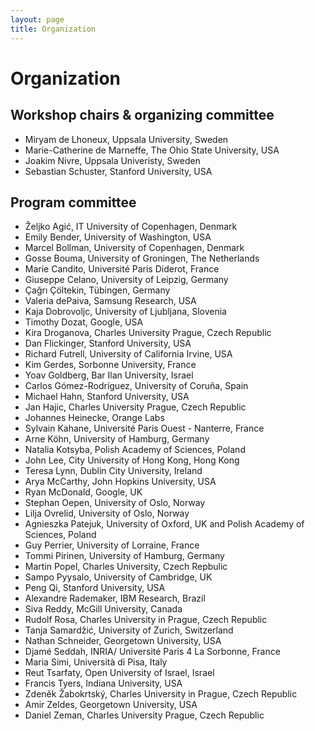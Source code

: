```yaml
---
layout: page
title: Organization
---
```


# Organization

## Workshop chairs & organizing committee

* Miryam de Lhoneux, Uppsala University, Sweden
* Marie-Catherine de Marneffe, The Ohio State University, USA
* Joakim Nivre, Uppsala Univeristy, Sweden
* Sebastian Schuster, Stanford University, USA


## Program committee

* Željko Agić, IT University of Copenhagen, Denmark
* Emily Bender, University of Washington, USA
* Marcel Bollman, University of Copenhagen, Denmark
* Gosse Bouma, University of Groningen, The Netherlands
* Marie Candito, Université Paris Diderot, France
* Giuseppe Celano, University of Leipzig, Germany
* Çağrı Çöltekin, Tübingen, Germany
* Valeria dePaiva, Samsung Research, USA
* Kaja Dobrovoljc, University of Ljubljana, Slovenia
* Timothy Dozat, Google, USA
* Kira Droganova, Charles University Prague, Czech Republic
* Dan Flickinger, Stanford University, USA
* Richard Futrell, University of California Irvine, USA
* Kim Gerdes, Sorbonne University, France
* Yoav Goldberg, Bar Ilan University, Israel
* Carlos Gómez-Rodríguez, University of Coruña, Spain
* Michael Hahn, Stanford University, USA
* Jan Hajic, Charles University Prague, Czech Republic
* Johannes Heinecke, Orange Labs
* Sylvain Kahane, Université Paris Ouest - Nanterre, France
* Arne Köhn, University of Hamburg, Germany
* Natalia Kotsyba, Polish Academy of Sciences, Poland
* John Lee, City University of Hong Kong, Hong Kong
* Teresa Lynn, Dublin City University, Ireland
* Arya McCarthy, John Hopkins University, USA
* Ryan McDonald, Google, UK
* Stephan Oepen, University of Oslo, Norway
* Lilja Ovrelid, University of Oslo, Norway
* Agnieszka Patejuk, University of Oxford, UK and Polish Academy
of Sciences, Poland
* Guy Perrier, University of Lorraine, France
* Tommi Pirinen, University of Hamburg, Germany
* Martin Popel, Charles University, Czech Repbulic
* Sampo Pyysalo, University of Cambridge, UK
* Peng Qi, Stanford University, USA
* Alexandre Rademaker, IBM Research, Brazil
* Siva Reddy, McGill University, Canada
* Rudolf Rosa, Charles University in Prague, Czech Republic
* Tanja Samardžić, University of Zurich, Switzerland
* Nathan Schneider, Georgetown University, USA
* Djamé Seddah, INRIA/ Université Paris 4 La Sorbonne, France
* Maria Simi, Università di Pisa, Italy
* Reut Tsarfaty, Open University of Israel, Israel
* Francis Tyers, Indiana University, USA
* Zdeněk Žabokrtský, Charles University in Prague, Czech Republic
* Amir Zeldes, Georgetown University, USA
* Daniel Zeman, Charles University Prague, Czech Republic
